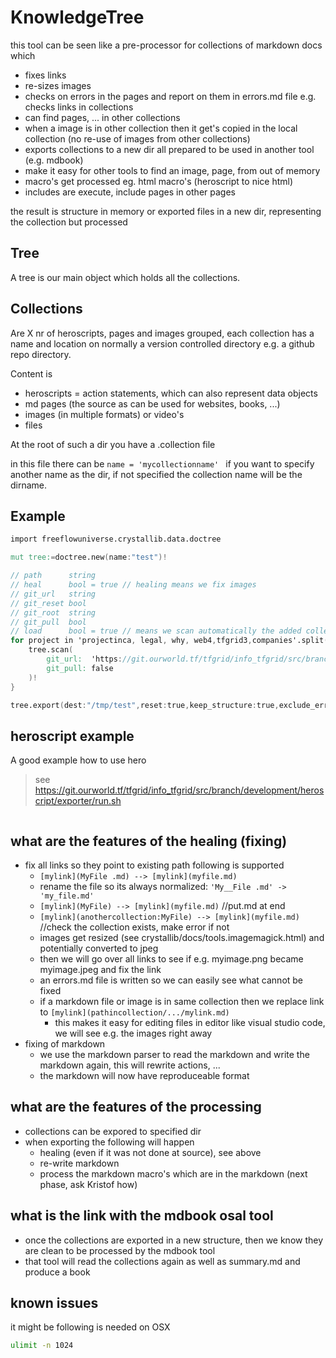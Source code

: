 # KnowledgeTree

this tool can be seen like a pre-processor for collections of markdown docs which

- fixes links
- re-sizes images
- checks on errors in the pages and report on them in errors.md file e.g. checks links in collections
- can find pages, ... in other collections
- when a image is in other collection then it get's copied in the local collection (no re-use of images from other collections)
- exports collections to a new dir all prepared to be used in another tool (e.g. mdbook)
- make it easy for other tools to find an image, page, from out of memory
- macro's get processed eg. html macro's (heroscript to nice html)
- includes are execute, include pages in other pages

the result is structure in memory or exported files in a new dir, representing the collection but processed

## Tree

A tree is our main object which holds all the collections.

## Collections

Are X nr of heroscripts, pages and images grouped, each collection has a name and location on normally a version controlled directory e.g. a github repo directory.

Content is

- heroscripts = action statements, which can also represent data objects
- md pages (the source as can be used for websites, books, ...)
- images (in multiple formats) or video's
- files

At the root of such a dir you have a .collection file

in this file there can be ```name = 'mycollectionname' ``` if you want to specify another name as the dir, if not specified the collection name will be the dirname.


## Example

```v
import freeflowuniverse.crystallib.data.doctree

mut tree:=doctree.new(name:"test")!

// path      string
// heal      bool = true // healing means we fix images
// git_url   string
// git_reset bool
// git_root  string
// git_pull  bool
// load      bool = true // means we scan automatically the added collection
for project in 'projectinca, legal, why, web4,tfgrid3,companies'.split(',').map(it.trim_space()) {
	tree.scan(
		git_url:  'https://git.ourworld.tf/tfgrid/info_tfgrid/src/branch/development/collections/${project}'
		git_pull: false
	)!
}

tree.export(dest:"/tmp/test",reset:true,keep_structure:true,exclude_errors:false,production:true)!


```

## heroscript example

A good example how to use hero

> see https://git.ourworld.tf/tfgrid/info_tfgrid/src/branch/development/heroscript/exporter/run.sh



```
```


## what are the features of the healing (fixing)

- fix all links so they point to existing path following is supported
  - ```[mylink](MyFile .md) --> [mylink](myfile.md)```
  - rename the file so its always normalized: ```'My__File .md' -> 'my_file.md'```
  - ```[mylink](MyFile) --> [mylink](myfile.md)``` //put.md at end
  - ```[mylink](anothercollection:MyFile) --> [mylink](myfile.md)``` //check the collection exists, make error if not
  - images get resized (see crystallib/docs/tools.imagemagick.html) and potentially converted to jpeg
  - then we will go over all links to see if e.g. myimage.png became myimage.jpeg and fix the link
  - an errors.md file is written so we can easily see what cannot be fixed
  - if a markdown file or image is in same collection then we replace link to ```[mylink](pathincollection/.../mylink.md)```
    - this makes it easy for editing files in editor like visual studio code, we will see e.g. the images right away
- fixing of markdown
  - we use the markdown parser to read the markdown and write the markdown again, this will rewrite actions, ...
  - the markdown will now have reproduceable format


## what are the features of the processing

- collections can be expored to specified dir
- when exporting the following will happen
  - healing (even if it was not done at source), see above
  - re-write markdown
  - process the markdown macro's which are in the markdown (next phase, ask Kristof how)

## what is the link with the mdbook osal tool

- once the collections are exported in a new structure, then we know they are clean to be processed by the mdbook tool
- that tool will read the collections again as well as summary.md and produce a book

## known issues

it might be following is needed on OSX

```bash
ulimit -n 1024
```
